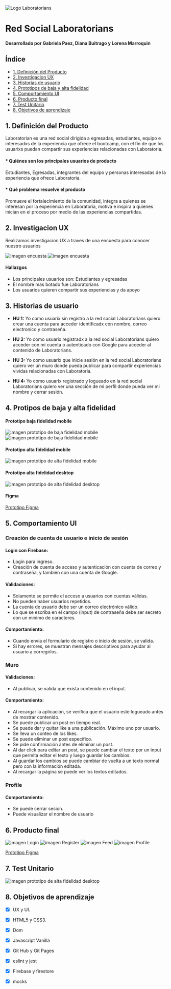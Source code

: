 ![Logo Laboratorians](./src/img/logolaborafdoblanco.png)

# Red Social Laboratorians 
#### Desarrollado por Gabriela Paez, Diana Buitrago y Lorena Marroquin

## Índice

* [1. Definición del Producto](#1-Definición-del-Producto)
* [2. Investigacion UX](#2-Investigacion-UX)
* [3. Historias de usuario](#3-Historias-de-usuario)
* [4. Prototipos de baja y alta fidelidad](#4-Prototipos-de-baja-y-alta-fidelidad)
* [5. Comportamiento UI](#5-Comportamiento-UI)
* [6. Producto final](#6-Producto-final)
* [7. Test Unitario](#7-Test-Unitario)
* [8. Objetivos de aprendizaje](#8-Objetivos-de-aprendizaje)

## 1. Definición del Producto

Laboratorian es una red social dirigida a egresadas, estudiantes, equipo e interesadxs de la experiencia que ofrece el bootcamp, con el fin de que lxs usuarixs puedan compartir sus experiencias relacionadas con Laboratoria.

#### * Quiénes son los principales usuarios de producto
Estudiantes, Egresadas, integrantes  del equipo y personas interesadas de la experiencia que ofrece Laboratoria.

#### * Qué problema resuelve el producto
Promueve el fortalecimiento de la comunidad, integra a quienes se interesan por la experiencia en Laboratoria, motiva e inspira a quienes inician en el proceso por medio de las experiencias compartidas.


## 2. Investigacion UX

Realizamos investigacion UX a traves de una encuesta para conocer  nuestro usuarios

![imagen encuesta](./src/img/encuesta1.jpg)
![imagen encuesta](./src/img/encuesta2.jpg)

#### Hallazgos

* Los principales usuarios son: Estudiantes y egresadas
* El nombre mas botado fue Laboratorians 
* Los usuarios quieren compartir sus experiencias y da apoyo


## 3. Historias de usuario

* **HU 1:** Yo como usuarix sin registro a la red social Laboratorians quiero crear una cuenta para acceder identificadx con nombre, correo electronico y contraseña.

* **HU 2:** Yo como usuarix  registradx a la red social Laboratorians quiero acceder con mi  cuenta  o autenticado con Google para acceder al contenido de Laboratorians.

* **HU 3:** Yo como usuarix que inicie sesión en la red social Laboratorians quiero ver un muro donde pueda publicar para compartir experiencias vividas relacionadas con Laboratoria.

* **HU 4:** Yo como usuarix registrado y logueado en la red social Laboratorians quiero ver una sección de mi perfil donde pueda ver mi nombre y cerrar sesión.


## 4. Protipos de baja y alta fidelidad

#### Prototipo baja fidelidad mobile
![imagen prototipo de baja fidelidad mobile](./src/img/prototipobajamobile1.jpeg)
![imagen prototipo de baja fidelidad mobile](./src/img/prototipobajamobile2.jpeg)

#### Prototipo alta fidelidad mobile
![imagen prototipo de alta fidelidad mobile](./src/img/prototipomobile.png)

#### Prototipo alta fidelidad desktop
![imagen prototipo de alta fidelidad desktop](./src/img/prototipodesktop.png)

#### Figma 
[Prototipo Figma](https://www.figma.com/file/N640coMwcQeN7Y4lYQo5i6/Social-Network-%3CL%3E?node-id=0%3A1)

## 5. Comportamiento UI

### Creación de cuenta de usuario e inicio de sesión
 #### Login con Firebase:
 - Login para ingreso.
 - Creación de cuenta de acceso y autenticación con cuenta de correo y contraseña, y también con una cuenta de Google.
  
#### Validaciones:
 - Solamente se permite el acceso a usuarios con cuentas válidas.
 - No pueden haber usuarios repetidos.
 - La cuenta de usuario debe ser un correo electrónico válido.
 - Lo que se escriba en el campo (input) de contraseña debe ser secreto con un minimo de caracteres.

#### Comportamiento:
- Cuando envia el formulario de registro o inicio de sesión, se valida.
- Si hay errores, se muestran mensajes descriptivos para ayudar al usuario a corregirlos.

### Muro
#### Validaciones:
- Al publicar, se valida que exista contenido en el input.

#### Comportamiento:
- Al recargar la aplicación, se verifica que el usuario este logueado antes de mostrar contenido.
- Se puede publicar un post en tiempo real.
- Se puede dar y quitar like a una publicación. Máximo uno por usuario.
- Se lleva un conteo de los likes.
- Se puede eliminar un post específico.
- Se pide confirmación antes de eliminar un post.
- Al dar click para editar un post, se puede cambiar el texto por un input que permita editar el texto y luego guardar los cambios.
- Al guardar los cambios se puede cambiar de vuelta a un texto normal pero con la información editada.
- Al recargar la página se puede ver los textos editados.

### Profile
#### Comportamiento:
- Se puede cerrar sesion.
- Puede visualizar el nombre de usuario
  

## 6. Producto final

![imagen Login](./src/img/login.png)
![imagen Register](./src/img/register.png)
![imagen Feed](./src/img/muro.png)
![imagen Profile](./src/img/profileapp.png)

[Prototipo Figma](https://dimarbu.github.io/BOG003-social-network/src/)

## 7. Test Unitario

![imagen prototipo de alta fidelidad desktop](./src/img/test.png)


## 8. Objetivos de aprendizaje

* [x] UX y UI.
* [x] HTML5 y CSS3.
* [x] Dom
* [x] Javascript Vanilla
* [x] Git Hub y Git Pages
* [x] eslint y jest
* [x] Firebase y firestore
* [x] mocks

